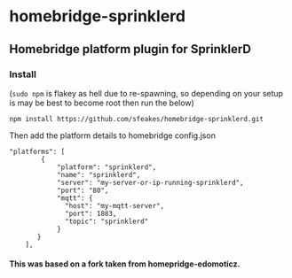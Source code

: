 # homebridge-sprinklerd

## Homebridge platform plugin for SprinklerD

### Install
(`sudo npm` is flakey as hell due to re-spawning, so depending on your setup is may be best to become root then run the below)

`npm install https://github.com/sfeakes/homebridge-sprinklerd.git`

Then add the platform details to homebridge config.json
```
"platforms": [
        {
            "platform": "sprinklerd",
            "name": "sprinklerd",
            "server": "my-server-or-ip-running-sprinklerd",
            "port": "80",
            "mqtt": {
              "host": "my-mqtt-server",
              "port": 1883,
              "topic": "sprinklerd"
            }
       }
    ],
```


#### This was based on a fork taken from homepridge-edomoticz.
